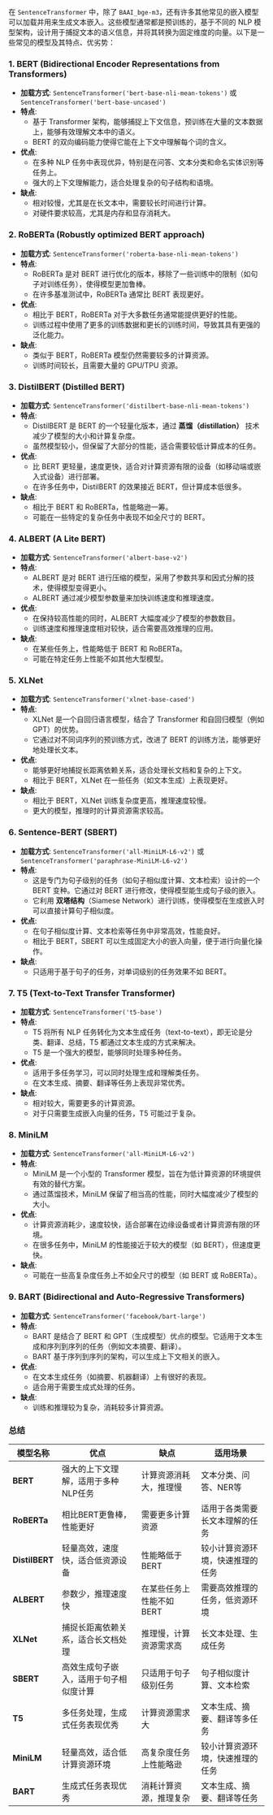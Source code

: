 在 `SentenceTransformer` 中，除了 `BAAI_bge-m3`，还有许多其他常见的嵌入模型可以加载并用来生成文本嵌入。这些模型通常都是预训练的，基于不同的 NLP 模型架构，设计用于捕捉文本的语义信息，并将其转换为固定维度的向量。以下是一些常见的模型及其特点、优劣势：

### 1. **BERT (Bidirectional Encoder Representations from Transformers)**
   - **加载方式**: `SentenceTransformer('bert-base-nli-mean-tokens')` 或 `SentenceTransformer('bert-base-uncased')`
   - **特点**:
     - 基于 Transformer 架构，能够捕捉上下文信息，预训练在大量的文本数据上，能够有效理解文本中的语义。
     - BERT 的双向编码能力使得它能在上下文中理解每个词的含义。
   - **优点**:
     - 在多种 NLP 任务中表现优异，特别是在问答、文本分类和命名实体识别等任务上。
     - 强大的上下文理解能力，适合处理复杂的句子结构和语境。
   - **缺点**:
     - 相对较慢，尤其是在长文本中，需要较长时间进行计算。
     - 对硬件要求较高，尤其是内存和显存消耗大。

### 2. **RoBERTa (Robustly optimized BERT approach)**
   - **加载方式**: `SentenceTransformer('roberta-base-nli-mean-tokens')`
   - **特点**:
     - RoBERTa 是对 BERT 进行优化的版本，移除了一些训练中的限制（如句子对训练任务），使得模型更加鲁棒。
     - 在许多基准测试中，RoBERTa 通常比 BERT 表现更好。
   - **优点**:
     - 相比于 BERT，RoBERTa 对于大多数任务通常能提供更好的性能。
     - 训练过程中使用了更多的训练数据和更长的训练时间，导致其具有更强的泛化能力。
   - **缺点**:
     - 类似于 BERT，RoBERTa 模型仍然需要较多的计算资源。
     - 训练时间较长，且需要大量的 GPU/TPU 资源。

### 3. **DistilBERT (Distilled BERT)**
   - **加载方式**: `SentenceTransformer('distilbert-base-nli-mean-tokens')`
   - **特点**:
     - DistilBERT 是 BERT 的一个轻量化版本，通过 **蒸馏（distillation）** 技术减少了模型的大小和计算复杂度。
     - 虽然模型较小，但保留了大部分的性能，适合需要较低计算成本的任务。
   - **优点**:
     - 比 BERT 更轻量，速度更快，适合对计算资源有限的设备（如移动端或嵌入式设备）进行部署。
     - 在许多任务中，DistilBERT 的效果接近 BERT，但计算成本低很多。
   - **缺点**:
     - 相比于 BERT 和 RoBERTa，性能略逊一筹。
     - 可能在一些特定的复杂任务中表现不如全尺寸的 BERT。

### 4. **ALBERT (A Lite BERT)**
   - **加载方式**: `SentenceTransformer('albert-base-v2')`
   - **特点**:
     - ALBERT 是对 BERT 进行压缩的模型，采用了参数共享和因式分解的技术，使得模型变得更小。
     - ALBERT 通过减少模型参数量来加快训练速度和推理速度。
   - **优点**:
     - 在保持较高性能的同时，ALBERT 大幅度减少了模型的参数数目。
     - 训练速度和推理速度相对较快，适合需要高效推理的应用。
   - **缺点**:
     - 在某些任务上，性能略低于 BERT 和 RoBERTa。
     - 可能在特定任务上性能不如其他大型模型。

### 5. **XLNet**
   - **加载方式**: `SentenceTransformer('xlnet-base-cased')`
   - **特点**:
     - XLNet 是一个自回归语言模型，结合了 Transformer 和自回归模型（例如 GPT）的优势。
     - 它通过对不同词序列的预训练方式，改进了 BERT 的训练方法，能够更好地处理长文本。
   - **优点**:
     - 能够更好地捕捉长距离依赖关系，适合处理长文档和复杂的上下文。
     - 相比于 BERT，XLNet 在一些任务（如文本生成）上表现更好。
   - **缺点**:
     - 相比于 BERT，XLNet 训练复杂度更高，推理速度较慢。
     - 更大的模型，推理时的计算资源需求较高。

### 6. **Sentence-BERT (SBERT)**
   - **加载方式**: `SentenceTransformer('all-MiniLM-L6-v2')` 或 `SentenceTransformer('paraphrase-MiniLM-L6-v2')`
   - **特点**:
     - 这是专门为句子级别的任务（如句子相似度计算、文本检索）设计的一个 BERT 变种。它通过对 BERT 进行修改，使得模型能生成句子级的嵌入。
     - 它利用 **双塔结构**（Siamese Network）进行训练，使得模型在生成嵌入时可以直接计算句子相似度。
   - **优点**:
     - 在句子相似度计算、文本检索等任务中非常高效，性能良好。
     - 相比于 BERT，SBERT 可以生成固定大小的嵌入向量，便于进行向量化操作。
   - **缺点**:
     - 只适用于基于句子的任务，对单词级别的任务效果不如 BERT。

### 7. **T5 (Text-to-Text Transfer Transformer)**
   - **加载方式**: `SentenceTransformer('t5-base')`
   - **特点**:
     - T5 将所有 NLP 任务转化为文本生成任务（text-to-text），即无论是分类、翻译、总结，T5 都通过文本生成的方式来解决。
     - T5 是一个强大的模型，能够同时处理多种任务。
   - **优点**:
     - 适用于多任务学习，可以同时处理生成和理解类任务。
     - 在文本生成、摘要、翻译等任务上表现非常优秀。
   - **缺点**:
     - 相对较大，需要更多的计算资源。
     - 对于只需要生成嵌入向量的任务，T5 可能过于复杂。

### 8. **MiniLM**
   - **加载方式**: `SentenceTransformer('all-MiniLM-L6-v2')`
   - **特点**:
     - MiniLM 是一个小型的 Transformer 模型，旨在为低计算资源的环境提供有效的替代方案。
     - 通过蒸馏技术，MiniLM 保留了相当高的性能，同时大幅度减少了模型的大小。
   - **优点**:
     - 计算资源消耗少，速度较快，适合部署在边缘设备或者计算资源有限的环境。
     - 在很多任务中，MiniLM 的性能接近于较大的模型（如 BERT），但速度更快。
   - **缺点**:
     - 可能在一些高复杂度任务上不如全尺寸的模型（如 BERT 或 RoBERTa）。

### 9. **BART (Bidirectional and Auto-Regressive Transformers)**
   - **加载方式**: `SentenceTransformer('facebook/bart-large')`
   - **特点**:
     - BART 是结合了 BERT 和 GPT（生成模型）优点的模型。它适用于文本生成和序列到序列的任务（例如文本摘要、翻译）。
     - BART 基于序列到序列的架构，可以生成上下文相关的嵌入。
   - **优点**:
     - 在文本生成任务（如摘要、机器翻译）上有很好的表现。
     - 适合用于需要生成式处理的任务。
   - **缺点**:
     - 训练和推理较为复杂，消耗较多计算资源。

### 总结

| 模型名称          | 优点                                | 缺点                                | 适用场景                               |
|------------------|-----------------------------------|-----------------------------------|--------------------------------------|
| **BERT**         | 强大的上下文理解，适用于多种NLP任务     | 计算资源消耗大，推理慢               | 文本分类、问答、NER等                   |
| **RoBERTa**      | 相比BERT更鲁棒，性能更好             | 需要更多计算资源                     | 适用于各类需要长文本理解的任务              |
| **DistilBERT**   | 轻量高效，速度快，适合低资源设备         | 性能略低于BERT                       | 较小计算资源环境，快速推理的任务             |
| **ALBERT**       | 参数少，推理速度快                    | 在某些任务上性能不如BERT             | 需要高效推理的任务，低资源环境            |
| **XLNet**        | 捕捉长距离依赖关系，适合长文档处理         | 推理慢，计算资源需求高                | 长文本处理、生成任务                   |
| **SBERT**        | 高效生成句子嵌入，适用于句子相似度计算    | 只适用于句子级别任务                  | 句子相似度计算、文本检索                   |
| **T5**           | 多任务处理，生成式任务表现优秀         | 计算资源需求大                         | 文本生成、摘要、翻译等多任务               |
| **MiniLM**       | 轻量高效，适合低计算资源环境            | 高复杂度任务上性能略逊                 | 较小计算资源环境，快速推理的任务            |
| **BART**         | 生成式任务表现优秀                     | 消耗计算资源，推理复杂                  | 文本生成、摘要、翻译等任务               |